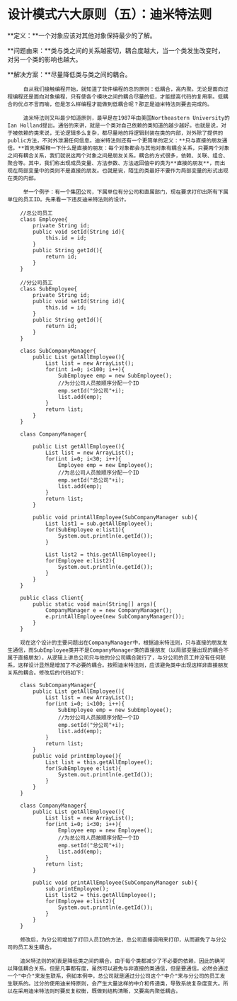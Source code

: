 # 设计模式六大原则（五）：迪米特法则

**定义：**一个对象应该对其他对象保持最少的了解。

**问题由来：**类与类之间的关系越密切，耦合度越大，当一个类发生改变时，对另一个类的影响也越大。

**解决方案：**尽量降低类与类之间的耦合。

         自从我们接触编程开始，就知道了软件编程的总的原则：低耦合，高内聚。无论是面向过程编程还是面向对象编程，只有使各个模块之间的耦合尽量的低，才能提高代码的复用率。低耦合的优点不言而喻，但是怎么样编程才能做到低耦合呢？那正是迪米特法则要去完成的。

         迪米特法则又叫最少知道原则，最早是在1987年由美国Northeastern University的Ian Holland提出。通俗的来讲，就是一个类对自己依赖的类知道的越少越好。也就是说，对于被依赖的类来说，无论逻辑多么复杂，都尽量地的将逻辑封装在类的内部，对外除了提供的public方法，不对外泄漏任何信息。迪米特法则还有一个更简单的定义：**只与直接的朋友通信。**首先来解释一下什么是直接的朋友：每个对象都会与其他对象有耦合关系，只要两个对象之间有耦合关系，我们就说这两个对象之间是朋友关系。耦合的方式很多，依赖、关联、组合、聚合等。其中，我们称出现成员变量、方法参数、方法返回值中的类为**直接的朋友**，而出现在局部变量中的类则不是直接的朋友。也就是说，陌生的类最好不要作为局部变量的形式出现在类的内部。

         举一个例子：有一个集团公司，下属单位有分公司和直属部门，现在要求打印出所有下属单位的员工ID。先来看一下违反迪米特法则的设计。

```
    //总公司员工
    class Employee{
    	private String id;
    	public void setId(String id){
    		this.id = id;
    	}
    	public String getId(){
    		return id;
    	}
    }

    //分公司员工
    class SubEmployee{
    	private String id;
    	public void setId(String id){
    		this.id = id;
    	}
    	public String getId(){
    		return id;
    	}
    }

    class SubCompanyManager{
    	public List getAllEmployee(){
    		List list = new ArrayList();
    		for(int i=0; i<100; i++){
    			SubEmployee emp = new SubEmployee();
    			//为分公司人员按顺序分配一个ID
    			emp.setId("分公司"+i);
    			list.add(emp);
    		}
    		return list;
    	}
    }

    class CompanyManager{

    	public List getAllEmployee(){
    		List list = new ArrayList();
    		for(int i=0; i<30; i++){
    			Employee emp = new Employee();
    			//为总公司人员按顺序分配一个ID
    			emp.setId("总公司"+i);
    			list.add(emp);
    		}
    		return list;
    	}

    	public void printAllEmployee(SubCompanyManager sub){
    		List list1 = sub.getAllEmployee();
    		for(SubEmployee e:list1){
    			System.out.println(e.getId());
    		}

    		List list2 = this.getAllEmployee();
    		for(Employee e:list2){
    			System.out.println(e.getId());
    		}
    	}
    }

    public class Client{
    	public static void main(String[] args){
    		CompanyManager e = new CompanyManager();
    		e.printAllEmployee(new SubCompanyManager());
    	}
    }
```

        现在这个设计的主要问题出在CompanyManager中，根据迪米特法则，只与直接的朋友发生通信，而SubEmployee类并不是CompanyManager类的直接朋友（以局部变量出现的耦合不属于直接朋友），从逻辑上讲总公司只与他的分公司耦合就行了，与分公司的员工并没有任何联系，这样设计显然是增加了不必要的耦合。按照迪米特法则，应该避免类中出现这样非直接朋友关系的耦合。修改后的代码如下:

```
    class SubCompanyManager{
    	public List getAllEmployee(){
    		List list = new ArrayList();
    		for(int i=0; i<100; i++){
    			SubEmployee emp = new SubEmployee();
    			//为分公司人员按顺序分配一个ID
    			emp.setId("分公司"+i);
    			list.add(emp);
    		}
    		return list;
    	}
    	public void printEmployee(){
    		List list = this.getAllEmployee();
    		for(SubEmployee e:list){
    			System.out.println(e.getId());
    		}
    	}
    }

    class CompanyManager{
    	public List getAllEmployee(){
    		List list = new ArrayList();
    		for(int i=0; i<30; i++){
    			Employee emp = new Employee();
    			//为总公司人员按顺序分配一个ID
    			emp.setId("总公司"+i);
    			list.add(emp);
    		}
    		return list;
    	}

    	public void printAllEmployee(SubCompanyManager sub){
    		sub.printEmployee();
    		List list2 = this.getAllEmployee();
    		for(Employee e:list2){
    			System.out.println(e.getId());
    		}
    	}
    }
```

        修改后，为分公司增加了打印人员ID的方法，总公司直接调用来打印，从而避免了与分公司的员工发生耦合。

        迪米特法则的初衷是降低类之间的耦合，由于每个类都减少了不必要的依赖，因此的确可以降低耦合关系。但是凡事都有度，虽然可以避免与非直接的类通信，但是要通信，必然会通过一个"中介"来发生联系，例如本例中，总公司就是通过分公司这个"中介"来与分公司的员工发生联系的。过分的使用迪米特原则，会产生大量这样的中介和传递类，导致系统复杂度变大。所以在采用迪米特法则时要反复权衡，既做到结构清晰，又要高内聚低耦合。  